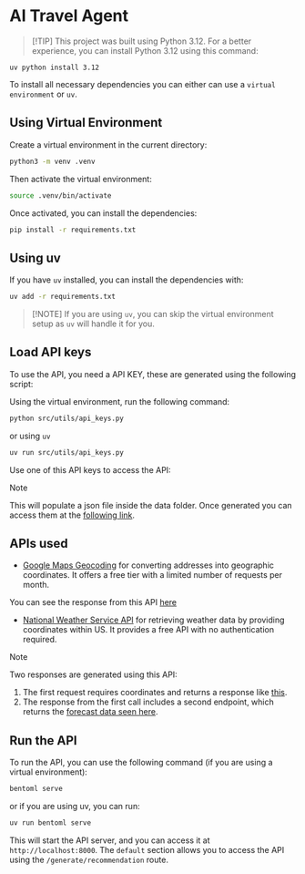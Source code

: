 # AI Travel Agent

> [!TIP] This project was built using Python 3.12. For a better experience, you can install Python 3.12 using this command:

```
uv python install 3.12
```

To install all necessary dependencies you can either can use a `virtual environment` or `uv`. 

## Using Virtual Environment
Create a virtual environment in the current directory:
```bash
python3 -m venv .venv
```

Then activate the virtual environment:
```bash
source .venv/bin/activate
```

Once activated, you can install the dependencies:
```bash
pip install -r requirements.txt
```
## Using uv
If you have `uv` installed, you can install the dependencies with:
```bash
uv add -r requirements.txt
```

>[!NOTE] If you are using `uv`, you can skip the virtual environment setup as `uv` will handle it for you.

## Load API keys
To use the API, you need a API KEY, these are generated using the following script:

Using the virtual environment, run the following command:
```bash
python src/utils/api_keys.py 
```

or using `uv`
```bash
uv run src/utils/api_keys.py 
```

Use one of this API keys to access the API:

> [!NOTE] 
> This will populate a json file inside the data folder. Once generated you can access them at the [following link](data/api_keys.json).

## APIs used

- [Google Maps Geocoding](https://developers.google.com/maps/documentation/geocoding/requests-geocoding#geocoding-lookup) for converting addresses into geographic coordinates. It offers a free tier with a limited number of requests per month.

You can see the response from this API [here](results/geocode.json)

- [National Weather Service API](https://www.weather.gov/documentation/services-web-api) for retrieving weather data by providing coordinates within US. It provides a free API with no authentication required.

> [!NOTE]  
> Two responses are generated using this API:  
> 1. The first request requires coordinates and returns a response like [this](results/points.json).  
> 2. The response from the first call includes a second endpoint, which returns the [forecast data seen here](results/forecast.json).

## Run the API
To run the API, you can use the following command (if you are using a virtual environment):
```bash
bentoml serve
```

or if you are using uv, you can run:
```bash
uv run bentoml serve
```
This will start the API server, and you can access it at `http://localhost:8000`. 
The `default` section allows you to access the API using the `/generate/recommendation` route.  

